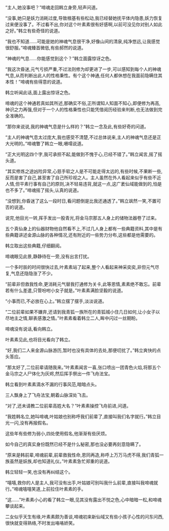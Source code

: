 
“主人,她没事吧？”啼魂走回韩立身旁,轻声问道。

“没事,她只是妖力消耗过度,导致根基有些松动,我已经替她抚平体内隐患,妖力恢复过来便没事了。不过看不出,你对这个叶素素很有好感啊,以前可没见你对别人如此之好。”韩立有些奇怪的说道。

“我也不知道……可能是她的神魂气息很干净,好像山间的清泉,纯净悠远,让我感觉很舒服。”啼魂臻首微低,有些郝然的说道。

“神魂的气息……你能感觉到这个？”韩立面露惊讶之色。

“我这次昏迷,元气亏损严重,不过法则修为却更进了一步,可以感知到每个人的神魂气息,从而判断出此人的性格秉性。有个这个神通,任何人都休想在我面前隐瞒住其本性！”啼魂有些得意的说道。

韩立听闻此话,面上露出惊讶之色。

啼魂的这个神通若真如其所述,那确实不俗,正所谓知人知面不知心,即便修为再高,神识之力再强,但对于一个人的性格秉性也只能凭借阅历经验来判断,也无法做到完全准确的。

“那你来说说,我的神魂气息是什么样的？”韩立一念及此,有些好奇的问道。

“主人的神魂气息太过庞大,我也感受不清楚,不过总体说来,主人的神魂气息还是正大光明的。”啼魂瞥了韩立一眼,嗫嚅说道。

“正大光明这四个字,我可承担不起,能做到不愧于心,已经不错了。”韩立闻言,摇了摇头道。

“其实修炼之途凶险异常,心慈手软之人是不可能走得太远的,有些时候,不果断一些,反而是害了自己,甚至害了自己所珍视之人。主人虽然在外人看起来似乎有些不近人情,但平素行事有自己的原则,决不轻易违背,就这一点,这广袤仙域能做到的,怕是也不多了。”啼魂摇了摇头,认真的说道。

“没想到,你昏迷了这么一段时日,看问题倒是比我还通透了。”韩立飒然一笑,不置可否的说道。

说完,他目光一转,挥手发出一股青光,将金马宗那五人身上的储物法器卷了过来。

五个真仙身上的仙器财物他自然看不上,不过几人身上都有一些典籍资料,其中是有些典籍讲述金源山脉的各种情况,还有附近的一些势力分布,这些都是他需要的。

韩立取出这些典籍,仔细翻阅。

啼魂眼见此景,静静待在一旁,没有出言打扰。

一个多时辰的时间很快过去,叶素素站了起来,整个人看起来神采奕奕,非但元气尽复,气息还隐隐涨了不少。

“前辈非但救我性命,更消耗元气替我打通修为关卡,此等恩情,素素绝不敢忘。前辈若有什么差遣,只管吩咐小女子就是。”叶素素满脸坚毅的说道。

“小事而已,不必放在心上。”韩立摆了摆手,淡淡说道。

“二位前辈如果不嫌弃,还请到我青狐一族所在的青狐城小住几日如何,让小女子以尽地主之情,聊表感激之情。”叶素素看着韩立二人,眸中闪过一丝期盼。

啼魂没有说话,看向韩立。

叶素素见此,也将目光看向了韩立。

“好,我们二人来金源山脉游历,暂时也没有具体的去处,那便叨扰了。”韩立爽快的点头答应。

“那太好了,二位前辈请随我来。”叶素素闻言一喜,张口喷出一团青色火焰,将那五个金马宗之人尸体化为灰烬,然后挥手祭出一件飞舟法宝。

韩立看到叶素素滴水不漏的行事风范,暗暗点头。

三人飘身上了飞舟法宝,朝着山脉深处飞去。

“对了,还未请教二位前辈高姓大名？”叶素素操控飞舟前进,问道。

“我姓韩名立,她叫啼魂,叶姑娘也别称呼我们前辈了,直接叫我们名字就行。”韩立目光一闪,没有再报假名。

这些年有些修为弱小,四处使用假名,他渐渐有些厌烦。

如今自己的真实身份既然已经不是什么秘密,那也没必要再刻意隐瞒了。

“原来是韩前辈,啼魂前辈,前辈救我性命,恩同再造,称呼上万万马虎不得,我们青狐一族虽然是妖族,却也知道礼仪。”叶素素急忙郑重的说道。

韩立轻轻一笑,也没有再纠结这个。

“嘻嘻,救你的人是主人,我可没有出手,叶姑娘可别叫我什么前辈,直接叫我啼魂就行。”啼魂嘻嘻笑道,上前拉住叶素素的手。

“这……”叶素素小心的看了韩立一眼,见其没有露出不悦之色,心中暗暗一松,和啼魂攀谈起来。

二女似乎天生有缘,叶素素颇为善谈,啼魂初来新仙域又有些小孩子心性的问东问西,很快就变得熟络,不时发出咯咯娇笑。